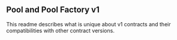 ## Pool and Pool Factory v1

This readme describes what is unique about v1 contracts and their compatibilities with other contract versions.

